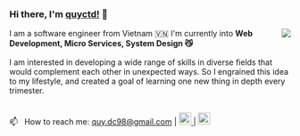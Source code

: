 ### Hi there, I'm [quyctd!](https://github.com/quyctd) 👋
<a href="#">
<img align="right" src="https://github-readme-stats.vercel.app/api?username=quyctd&show_icons=true&theme=default">
</a>

I am a software engineer from Vietnam 🇻🇳 I'm currently into **Web Development, Micro Services, System Design 😼**
<br/><br/>
I am interested in developing a wide range of skills in diverse fields that would complement each other in unexpected ways. So I engrained this idea to my lifestyle, and created a goal of learning one new thing in depth every trimester.
<br/><br/>

📫 &nbsp; How to reach me: quy.dc98@gmail.com |
<a href="https://www.facebook.com/akashi.211">
  <img alt="Quyctd | Facebook" width="22px" src="https://cdns.iconmonstr.com/wp-content/assets/preview/2017/240/iconmonstr-facebook-6.png" />
</a> |
<a href="https://www.linkedin.com/in/andrewdinh98/">
  <img alt="Quyctd | Linkedin" width="22px" src="https://cdn.jsdelivr.net/npm/simple-icons@v3/icons/linkedin.svg" />
</a>
